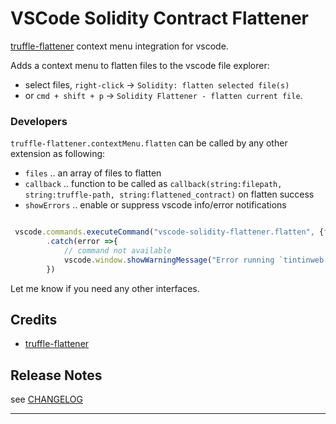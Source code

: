 
# VSCode Solidity Contract Flattener

[truffle-flattener](https://www.npmjs.com/package/truffle-flattener) context menu integration for vscode.

Adds a context menu to flatten files to the vscode file explorer: 
* select files, `right-click` -> `Solidity: flatten selected file(s)` 
* or `cmd + shift + p` -> `Solidity Flattener - flatten current file`.

### Developers

`truffle-flattener.contextMenu.flatten` can be called by any other extension as following:

* `files` .. an array of files to flatten
* `callback` .. function to be called as `callback(string:filepath, string:truffle-path, string:flattened_contract)` on flatten success
* `showErrors` .. enable or suppress vscode info/error notifications

```js

 vscode.commands.executeCommand("vscode-solidity-flattener.flatten", {files: files, callback:callback, showErrors:showErrors})
        .catch(error =>{
            // command not available
            vscode.window.showWarningMessage("Error running `tintinweb.vscode-solidity-flattener`. Please make sure the extension is installed.\n" + error)
        })
```



Let me know if you need any other interfaces.

## Credits

* [truffle-flattener](https://www.npmjs.com/package/truffle-flattener)


## Release Notes

see [CHANGELOG](./CHANGELOG.md)


-----------------------------------------------------------------------------------------------------------
